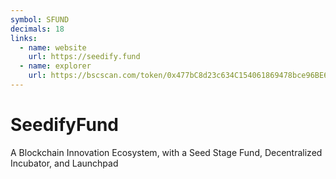 ```yaml
---
symbol: SFUND
decimals: 18
links:
  - name: website
    url: https://seedify.fund
  - name: explorer
    url: https://bscscan.com/token/0x477bC8d23c634C154061869478bce96BE6045D12
---
```


# SeedifyFund

A Blockchain Innovation Ecosystem, with a Seed Stage Fund, Decentralized Incubator, and Launchpad
